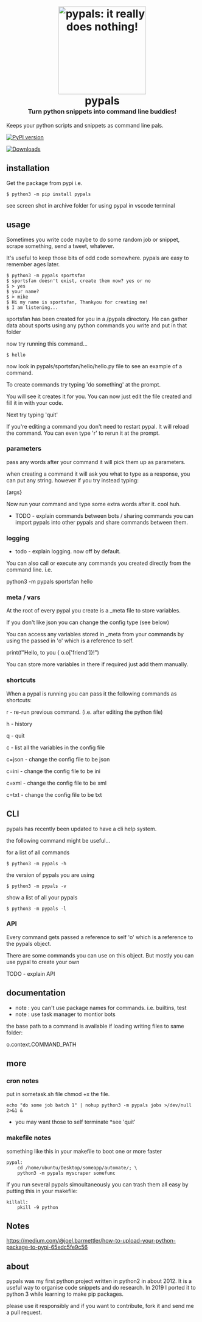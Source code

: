 <h1 align="center">
    <img src="https://encrypted-tbn0.gstatic.com/images?q=tbn%3AANd9GcTe1LJtuvY4cuG7yN2ib3IYmFRU7nayGL3cDYSS8ckTrykpnRgJ&usqp=CAU"
    style="background-color:rgba(0,0,0,0);" height=230 alt="pypals: it really does nothing!">
    <br>
    pypals
    <br>
    <sup><sub><sup>Turn python snippets into command line buddies!</sup></sub></sup>
    <br>
</h1>

Keeps your python scripts and snippets as command line pals.

[![PyPI version](https://badge.fury.io/py/pypals.svg)](https://badge.fury.io/py/pypals.svg)

[![Downloads](https://pepy.tech/badge/pypals)](https://pepy.tech/project/pypals)


## installation
Get the package from pypi i.e.

	$ python3 -m pip install pypals


see screen shot in archive folder for using pypal in vscode terminal


## usage
Sometimes you write code maybe to do some random job or snippet, scrape something, send a tweet, whatever.

It's useful to keep those bits of odd code somewhere. pypals are easy to remember ages later.

	$ python3 -m pypals sportsfan
	$ sportsfan doesn't exist, create them now? yes or no
	$ > yes
	$ your name?
	$ > mike
	$ Hi my name is sportsfan, Thankyou for creating me!
	$ I am listening...

sportsfan has been created for you in a /pypals directory. He can gather data about sports using any python commands you write and put in that folder

now try running this command...

	$ hello

now look in pypals/sportsfan/hello/hello.py file to see an example of a command.

To create commands try typing 'do something' at the prompt.

You will see it creates it for you. You can now just edit the file created and fill it in with your code.

Next try typing 'quit'

If you're editing a command you don't need to restart pypal. It will reload the command. You can even type 'r' to rerun it at the prompt.


### parameters
pass any words after your command it will pick them up as parameters.

when creating a command it will ask you what to type as a response, you can put any string. 
however if you try instead typing: 

{args}

Now run your command and type some extra words after it. cool huh.

- TODO - explain commands between bots / sharing commands
you can import pypals into other pypals and share commands between them.


### logging
- todo - explain logging. now off by default.

You can also call or execute any commands you created directly from the command line. i.e.

python3 -m pypals sportsfan hello


### meta / vars

At the root of every pypal you create is a _meta file to store variables.

If you don't like json you can change the config type (see below)

You can access any variables stored in _meta from your commands by using the passed in 'o' which is a reference to self.

print(f"Hello, to you { o.o['friend']}!")

You can store more variables in there if required just add them manually.


### shortcuts 

When a pypal is running you can pass it the following commands as shortcuts:

r - re-run previous command. (i.e. after editing the python file)

h - history

q - quit

c - list all the variables in the config file

c=json - change the config file to be json

c=ini - change the config file to be ini

c=xml - change the config file to be xml

c=txt - change the config file to be txt


## CLI

pypals has recently been updated to have a cli help system.

the following command might be useful...

for a list of all commands

	$ python3 -m pypals -h

the version of pypals you are using

	$ python3 -m pypals -v

show a list of all your pypals

	$ python3 -m pypals -l 


### API

Every command gets passed a reference to self 'o' which is a reference to the pypals object.

There are some commands you can use on this object. But mostly you can use pypal to create your own

TODO - explain API


## documentation
- note : you can't use package names for commands. i.e. builtins, test
- note : use task manager to montior bots

the base path to a command is available if loading writing files to same folder:

o.context.COMMAND_PATH


## more
###  cron notes
put in sometask.sh file chmod +x the file.

	echo "do some job batch 1" | nohup python3 -m pypals jobs >/dev/null 2>&1 &

- you may want those to self terminate *see 'quit'


### makefile notes
something like this in your makefile to boot one or more faster

```
pypal:
	cd /home/ubuntu/Desktop/someapp/automate/; \
	python3 -m pypals myscraper somefunc
```

If you run several pypals simoultaneously you can trash them all easy by putting this in your makefile:

```
killall:
	pkill -9 python
```

## Notes
https://medium.com/@joel.barmettler/how-to-upload-your-python-package-to-pypi-65edc5fe9c56


## about
pypals was my first python project written in python2 in about 2012. It is a useful way to organise code snippets and do research. In 2019 I ported it to python 3 while learning to make pip packages.

please use it responsibly and if you want to contribute, fork it and send me a pull request.